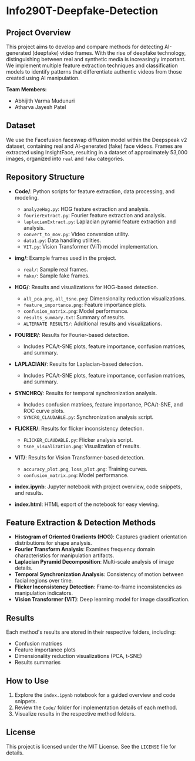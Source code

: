 # Info290T-Deepfake-Detection

## Project Overview
This project aims to develop and compare methods for detecting AI-generated (deepfake) video frames. With the rise of deepfake technology, distinguishing between real and synthetic media is increasingly important. We implement multiple feature extraction techniques and classification models to identify patterns that differentiate authentic videos from those created using AI manipulation.

**Team Members:**
- Abhijith Varma Mudunuri
- Atharva Jayesh Patel

## Dataset
We use the Facefusion faceswap diffusion model within the Deepspeak v2 dataset, containing real and AI-generated (fake) face videos. Frames are extracted using InsightFace, resulting in a dataset of approximately 53,000 images, organized into `real` and `fake` categories.

## Repository Structure

- **Code/**: Python scripts for feature extraction, data processing, and modeling.
  - `analyzeHog.py`: HOG feature extraction and analysis.
  - `fourierExtract.py`: Fourier feature extraction and analysis.
  - `laplacianExtract.py`: Laplacian pyramid feature extraction and analysis.
  - `convert_to_mov.py`: Video conversion utility.
  - `data1.py`: Data handling utilities.
  - `VIT.py`: Vision Transformer (ViT) model implementation.

- **img/**: Example frames used in the project.
  - `real/`: Sample real frames.
  - `fake/`: Sample fake frames.

- **HOG/**: Results and visualizations for HOG-based detection.
  - `all_pca.png`, `all_tsne.png`: Dimensionality reduction visualizations.
  - `feature_importance.png`: Feature importance plots.
  - `confusion_matrix.png`: Model performance.
  - `results_summary.txt`: Summary of results.
  - `ALTERNATE RESULTS/`: Additional results and visualizations.

- **FOURIER/**: Results for Fourier-based detection.
  - Includes PCA/t-SNE plots, feature importance, confusion matrices, and summary.

- **LAPLACIAN/**: Results for Laplacian-based detection.
  - Includes PCA/t-SNE plots, feature importance, confusion matrices, and summary.

- **SYNCHRO/**: Results for temporal synchronization analysis.
  - Includes confusion matrices, feature importance, PCA/t-SNE, and ROC curve plots.
  - `SYNCRO_CLAUDABLE.py`: Synchronization analysis script.

- **FLICKER/**: Results for flicker inconsistency detection.
  - `FLICKER_CLAUDABLE.py`: Flicker analysis script.
  - `tsne_visualization.png`: Visualization of results.

- **VIT/**: Results for Vision Transformer-based detection.
  - `accuracy_plot.png`, `loss_plot.png`: Training curves.
  - `confusion_matrix.png`: Model performance.

- **index.ipynb**: Jupyter notebook with project overview, code snippets, and results.
- **index.html**: HTML export of the notebook for easy viewing.

## Feature Extraction & Detection Methods
- **Histogram of Oriented Gradients (HOG)**: Captures gradient orientation distributions for shape analysis.
- **Fourier Transform Analysis**: Examines frequency domain characteristics for manipulation artifacts.
- **Laplacian Pyramid Decomposition**: Multi-scale analysis of image details.
- **Temporal Synchronization Analysis**: Consistency of motion between facial regions over time.
- **Flicker Inconsistency Detection**: Frame-to-frame inconsistencies as manipulation indicators.
- **Vision Transformer (ViT)**: Deep learning model for image classification.

## Results
Each method's results are stored in their respective folders, including:
- Confusion matrices
- Feature importance plots
- Dimensionality reduction visualizations (PCA, t-SNE)
- Results summaries

## How to Use
1. Explore the `index.ipynb` notebook for a guided overview and code snippets.
2. Review the `Code/` folder for implementation details of each method.
3. Visualize results in the respective method folders.

## License
This project is licensed under the MIT License. See the `LICENSE` file for details.